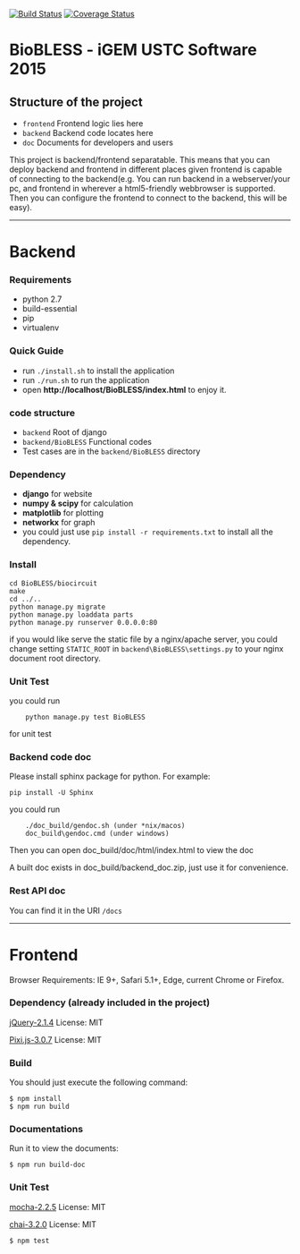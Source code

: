 [![Build Status](https://travis-ci.org/igemsoftware/USTC-Software2015.svg?branch=master)](https://travis-ci.org/igemsoftware/USTC-Software2015)
[![Coverage Status](https://coveralls.io/repos/igemsoftware/USTC-Software2015/badge.svg?branch=master&service=github)](https://coveralls.io/github/igemsoftware/USTC-Software2015?branch=master)
# BioBLESS - iGEM USTC Software 2015

## Structure of the project
+ `frontend` Frontend logic lies here
+ `backend`  Backend code locates here
+ `doc`      Documents for developers and users

This project is backend/frontend separatable. This means that you can deploy backend and frontend in different places given frontend is capable of connecting to the backend(e.g. You can run backend in a webserver/your pc, and frontend in wherever a html5-friendly webbrowser is supported. Then you can configure the frontend to connect to the backend, this will be easy).

---
# Backend

### Requirements
+ python 2.7
+ build-essential
+ pip
+ virtualenv

### Quick Guide
+ run `./install.sh` to install the application
+ run `./run.sh` to run the application
+ open **http://localhost/BioBLESS/index.html** to enjoy it.

### code structure
+ `backend` Root of django
+ `backend/BioBLESS` Functional codes
+  Test cases are in the `backend/BioBLESS` directory

### Dependency
+ **django** for website
+ **numpy & scipy** for calculation
+ **matplotlib** for plotting
+ **networkx** for graph
+ you could just use `pip install -r requirements.txt` to install all the dependency.

### Install
    cd BioBLESS/biocircuit
    make
    cd ../..
    python manage.py migrate
    python manage.py loaddata parts
    python manage.py runserver 0.0.0.0:80
    
if you would like serve the static file by a nginx/apache server, you could change setting `STATIC_ROOT` in `backend\BioBLESS\settings.py` to your nginx document root directory. 
### Unit Test
you could run
```
    python manage.py test BioBLESS
```
for unit test

### Backend code doc
Please install sphinx package for python.
For example:
```
pip install -U Sphinx
```
you could run
```
    ./doc_build/gendoc.sh (under *nix/macos)
    doc_build\gendoc.cmd (under windows)
```
   Then you can open doc_build/doc/html/index.html to view the doc

   A built doc exists in doc_build/backend_doc.zip, just use it for convenience.

### Rest API doc
You can find it in the URI `/docs`

---
# Frontend

Browser Requirements: IE 9+, Safari 5.1+, Edge, current Chrome or Firefox.

### Dependency (already included in the project)

[jQuery-2.1.4](https://jquery.com/download/) License: MIT

[Pixi.js-3.0.7](https://github.com/GoodBoyDigital/pixi.js) License: MIT

### Build
You should just execute the following command:
```
$ npm install
$ npm run build
```
### Documentations
Run it to view the documents:
```
$ npm run build-doc
```
### Unit Test

[mocha-2.2.5](https://www.npmjs.com/package/mocha) License: MIT

[chai-3.2.0](https://github.com/chaijs/chai) License: MIT

```
$ npm test
```
